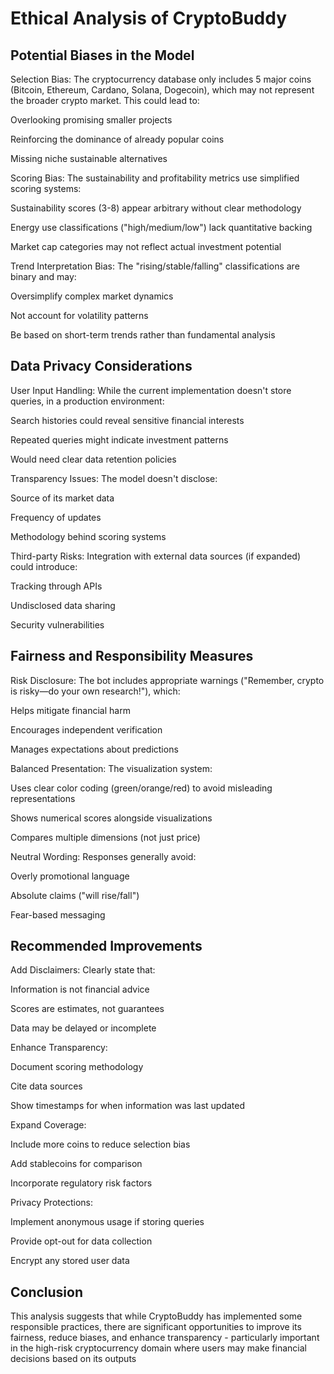 # Ethical Analysis of CryptoBuddy
## Potential Biases in the Model
Selection Bias: The cryptocurrency database only includes 5 major coins (Bitcoin, Ethereum, Cardano, Solana, Dogecoin), which may not represent the broader crypto market. This could lead to:

Overlooking promising smaller projects

Reinforcing the dominance of already popular coins

Missing niche sustainable alternatives

Scoring Bias: The sustainability and profitability metrics use simplified scoring systems:

Sustainability scores (3-8) appear arbitrary without clear methodology

Energy use classifications ("high/medium/low") lack quantitative backing

Market cap categories may not reflect actual investment potential

Trend Interpretation Bias: The "rising/stable/falling" classifications are binary and may:

Oversimplify complex market dynamics

Not account for volatility patterns

Be based on short-term trends rather than fundamental analysis

## Data Privacy Considerations
User Input Handling: While the current implementation doesn't store queries, in a production environment:

Search histories could reveal sensitive financial interests

Repeated queries might indicate investment patterns

Would need clear data retention policies

Transparency Issues: The model doesn't disclose:

Source of its market data

Frequency of updates

Methodology behind scoring systems

Third-party Risks: Integration with external data sources (if expanded) could introduce:

Tracking through APIs

Undisclosed data sharing

Security vulnerabilities

## Fairness and Responsibility Measures
Risk Disclosure: The bot includes appropriate warnings ("Remember, crypto is risky—do your own research!"), which:

Helps mitigate financial harm

Encourages independent verification

Manages expectations about predictions

Balanced Presentation: The visualization system:

Uses clear color coding (green/orange/red) to avoid misleading representations

Shows numerical scores alongside visualizations

Compares multiple dimensions (not just price)

Neutral Wording: Responses generally avoid:

Overly promotional language

Absolute claims ("will rise/fall")

Fear-based messaging

## Recommended Improvements
Add Disclaimers: Clearly state that:

Information is not financial advice

Scores are estimates, not guarantees

Data may be delayed or incomplete

Enhance Transparency:

Document scoring methodology

Cite data sources

Show timestamps for when information was last updated

Expand Coverage:

Include more coins to reduce selection bias

Add stablecoins for comparison

Incorporate regulatory risk factors

Privacy Protections:

Implement anonymous usage if storing queries

Provide opt-out for data collection

Encrypt any stored user data
## Conclusion
This analysis suggests that while CryptoBuddy has implemented some responsible practices, there are significant opportunities to improve its fairness,
reduce biases, and enhance transparency - particularly important in the high-risk cryptocurrency domain where users may make financial decisions based on its outputs
